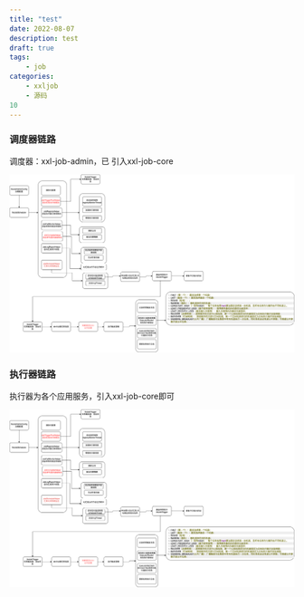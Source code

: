 ```yaml
---
title: "test"
date: 2022-08-07
description: test
draft: true
tags:
    - job
categories:
    - xxljob
    - 源码
10
---
```






### 调度器链路

调度器：xxl-job-admin，已 引入xxl-job-core

<img title="" src="https://raw.githubusercontent.com/fengzhenbing/image-repository/main/2022/08/07-12-52-43-xxljob-%E8%B0%83%E5%BA%A6%E5%99%A8%E6%B5%81%E7%A8%8B.drawio.png" alt="" width="706">



### 执行器链路

执行器为各个应用服务，引入xxl-job-core即可

<img title="" src="https://raw.githubusercontent.com/fengzhenbing/image-repository/main/2022/08/07-12-57-29-xxljob-%E8%B0%83%E5%BA%A6%E5%99%A8%E6%B5%81%E7%A8%8B.drawio.png" alt="" width="799">
